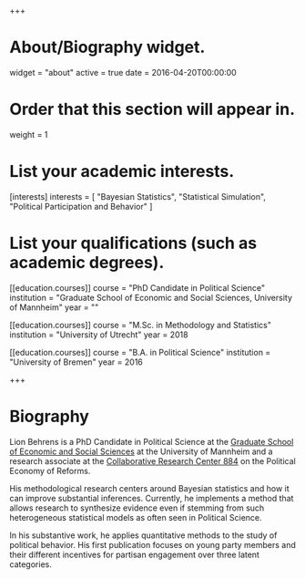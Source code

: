 +++
# About/Biography widget.
widget = "about"
active = true
date = 2016-04-20T00:00:00

# Order that this section will appear in.
weight = 1

# List your academic interests.
[interests]
  interests = [
    "Bayesian Statistics",
    "Statistical Simulation",
    "Political Participation and Behavior"
  ]

# List your qualifications (such as academic degrees).
[[education.courses]]
  course = "PhD Candidate in Political Science"
  institution = "Graduate School of Economic and Social Sciences, University of Mannheim"
  year = ""

[[education.courses]]
  course = "M.Sc. in Methodology and Statistics"
  institution = "University of Utrecht"
  year = 2018

[[education.courses]]
  course = "B.A. in Political Science"
  institution = "University of Bremen"
  year = 2016
 
+++

# Biography

Lion Behrens is a PhD Candidate in Political Science at the [Graduate School of Economic and Social Sciences](https://gess.uni-mannheim.de/) at the University of Mannheim and a research associate at the [Collaborative Research Center 884](http://reforms.uni-mannheim.de) on the Political Economy of Reforms. 

His methodological research centers around Bayesian statistics and how it can improve substantial inferences. Currently, he implements a method that allows research to synthesize evidence even if stemming from such heterogeneous statistical models as often seen in Political Science. 

In his substantive work, he applies quantitative methods to the study of political behavior. His first publication focuses on young party members and their different incentives for partisan engagement over three latent categories.
